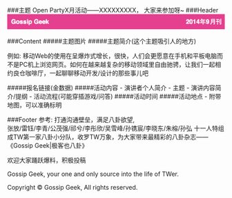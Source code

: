###主题
Open PartyX月活动——XXXXXXXXX， 大家来参加呀~
###Header
![header](https://raw.githubusercontent.com/jiukunz/Openparty/master/standard/img/Snip20140929_6.png)

###Content
#####主题图片
#####主题简介(这个主题吸引人的地方)

例如: 移动Web的使用在呈爆炸式增长，很快，人们会更愿意在手机和平板电脑而不是PC机上浏览网页。如何在越来越复杂的移动领域里自由驰骋，让我们一起相约良仓咖啡厅，一起聊聊移动开发/设计的那些事儿吧

#####报名链接(金数据)
#####活动内容
	- 演讲者个人简介
	- 主题
	- 演讲内容简介/提纲
	- 活动流程(可能穿插游戏/问答)
#####活动时间
#####活动地点
	- 附带地图，可以准确标明
	
###Footer
参考:
打通沟通壁垒，满足八卦欲望,  
张放/雷钰/李青/公茂强/祁兮/李彤欣/吴雪峰/孙镌宸/李晓东/朱榕/孙弘 十一人特组成TW第一家八卦小分队，收罗TW万象，为大家带来最精彩的八卦杂志——《Gossip Geek|极客也八卦》

欢迎大家踊跃爆料，积极投稿
 
Gossip Geek, your one and only source into the life of TWer.

Copyright © Gossip Geek, All rights reserved.
	

